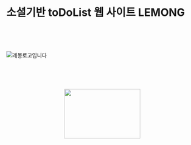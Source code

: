 <h1>소셜기반 toDoList 웹 사이트 LEMONG</h1>

<br/><br/><br/>

![레몽로고입니다](https://user-images.githubusercontent.com/106515028/221399364-9ad009b6-84ac-43b5-900b-5f6781bb103f.png)

<br/><br/><br/>

<p align="center" display="inline-block">
    <img src="https://user-images.githubusercontent.com/106515028/221399364-9ad009b6-84ac-43b5-900b-5f6781bb103f.png" width="200px" height="130px">    
</p>


